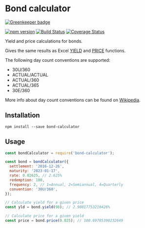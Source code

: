 # Bond calculator

[![Greenkeeper badge](https://badges.greenkeeper.io/goldwasserexchange/bond-calculator.svg)](https://greenkeeper.io/)

[![npm version](https://badge.fury.io/js/bond-calculator.svg)](https://badge.fury.io/js/bond-calculator)
[![Build Status](https://travis-ci.org/goldwasserexchange/bond-calculator.svg?branch=master)](https://travis-ci.org/goldwasserexchange/bond-calculator)
[![Coverage Status](https://coveralls.io/repos/github/goldwasserexchange/bond-calculator/badge.svg?branch=master)](https://coveralls.io/github/goldwasserexchange/bond-calculator?branch=master)

Yield and price calculations for bonds.

Gives the same results as Excel [YIELD](https://support.office.com/en-US/article/YIELD-function-F5F5CA43-C4BD-434F-8BD2-ED3C9727A4FE) and [PRICE](https://support.office.com/en-us/article/PRICE-function-3ea9deac-8dfa-436f-a7c8-17ea02c21b0a) functions.

The following day count conventions are supported:
* 30U/360
* ACTUAL/ACTUAL
* ACTUAL/360
* ACTUAL/365
* 30E/360

More info about day count conventions can be found on [Wikipedia](https://en.wikipedia.org/wiki/Day_count_convention).

## Installation
```
npm install --save bond-calculator
```

## Usage
```javascript
const bondCalculator = require('bond-calculator');

const bond = bondCalculator({
  settlement: '2016-12-26',
  maturity: '2023-01-17',
  rate: 0.02625, // 2.625%
  redemption: 100,
  frequency: 2, // 1=Annual, 2=Semiannual, 4=Quarterly
  convention: '30U/360',
});

// Calculate yield for a given price
const yld = bond.yield(98); // 2.98817753210426%

// Calculate price for a given yield
const price = bond.price(0.025); // 100.69785390232649
```
